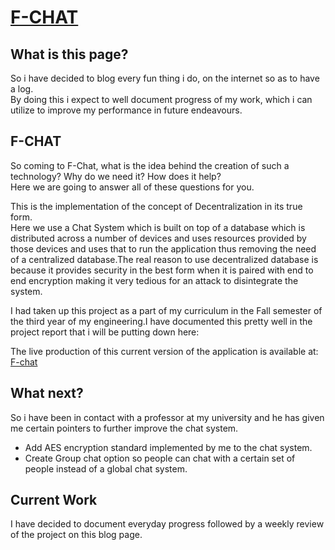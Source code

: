# [F-CHAT](https://f-chat-26177.web.app/)
## What is this page?
So i have decided to blog every fun thing i do, on the internet so as to have a log.  
By doing this i expect to well document progress of my work, which i can utilize to improve my performance in future endeavours.  

## F-CHAT
So coming to F-Chat, what is the idea behind the creation of such a technology? Why do we need it? How does it help?  
Here we are going to answer all of these questions for you.  

This is the implementation of the concept of Decentralization in its true form.  
Here we use a Chat System which is built on top of a database which is distributed across a number of devices and uses resources provided by those devices and uses that to run the  application thus removing the need of a centralized database.The real reason to use decentralized database is because it provides security in the best form when it is paired with end to end encryption making it very tedious for an attack to disintegrate the system.  

I had taken up this project as a part of my curriculum in the Fall semester of the third year of my engineering.I have documented this pretty well in the project report that i will be putting down here:
<object data="/Documentation/ProjectReport.pdf" type="application/pdf" width="100%"></object>

The live production of this current version of the application is available at: [F-chat](https://f-chat-26177.web.app/)


## What next?
So i have been in contact with a professor at my university and he has given me certain pointers to further improve the chat system.  
* Add AES encryption standard implemented by me to the chat system.
* Create Group chat option so people can chat with a certain set of people instead of a global chat system.

## Current Work
I have decided to document everyday progress followed by a weekly review of the project on this blog page.


